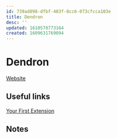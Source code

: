 ```yaml
---
id: 739ad898-dfbf-403f-8cc6-073cfcca103e
title: Dendron
desc: ''
updated: 1610578773164
created: 1609631769094
---
```


# Dendron

[Website](dendron.so)


## Useful links
[Your First Extension](https://code.visualstudio.com/api/get-started/your-first-extension)

## Notes
